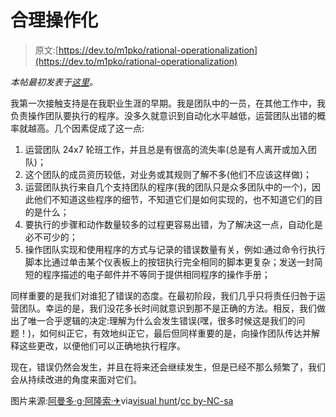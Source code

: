 # 合理操作化

> 原文:[https://dev.to/m1pko/rational-operationalization](https://dev.to/m1pko/rational-operationalization)

*本帖最初发表于[这里](https://partitionbyblog.wordpress.com/2017/08/19/rational-operationalization/)。*

我第一次接触支持是在我职业生涯的早期。我是团队中的一员，在其他工作中，我负责操作团队要执行的程序。没多久就意识到自动化水平越低，运营团队出错的概率就越高。几个因素促成了这一点:

1.  运营团队 24x7 轮班工作，并且总是有很高的流失率(总是有人离开或加入团队)；
2.  这个团队的成员资历较低，对业务或其规则了解不多(他们不应该这样做)；
3.  运营团队执行来自几个支持团队的程序(我的团队只是众多团队中的一个)，因此他们不知道这些程序的细节，不知道它们是如何实现的，也不知道它们的目的是什么；
4.  要执行的步骤和动作数量较多的过程更容易出错，为了解决这一点，自动化是必不可少的；
5.  操作团队实现和使用程序的方式与记录的错误数量有关，例如:通过命令行执行脚本比通过单击某个仪表板上的按钮执行完全相同的脚本更复杂；发送一封简短的程序描述的电子邮件并不等同于提供相同程序的操作手册；

同样重要的是我们对谁犯了错误的态度。在最初阶段，我们几乎只将责任归咎于运营团队。幸运的是，我们没花多长时间就意识到那不是正确的方法。相反，我们做出了唯一合乎逻辑的决定:理解为什么会发生错误(嘿，很多时候这是我们的问题！)，如何纠正它，有效地纠正它，最后但同样重要的是，向操作团队传达并解释这些更改，以便他们可以正确地执行程序。

现在，错误仍然会发生，并且在将来还会继续发生，但是已经不那么频繁了，我们会从持续改进的角度来面对它们。

图片来源:[阿曼多·g·阿隆索·✈︎](https://www.flickr.com/photos/argonavigo/5320119828/)via[visual hunt](https://visualhunt.com/re/fb1f6a)/[cc by-NC-sa](http://creativecommons.org/licenses/by-nc-sa/2.0/)